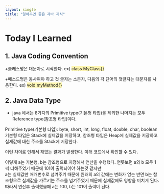 ```yaml
---
layout: single
title: "알아두면 좋은 자바 지식"
---
```


# Today I Learned
## 1. Java Coding Convention

+클래스명은 대문자로 시작한다.
ex) 
<span style='background-color:#fff5b1'>class MyClass{}</span>

+메소드명은 동사여야 하고 첫 글자는 소문자, 다음의 각 단어의 첫글자는 대문자를 사용한다.
ex)
<span style='background-color:#fff5b1'>void myMethod{}</span>


## 2. Java Data Type
+ java 에서는 8가지의 Primitive type(기본형 타입)을 제외한 나머지는 모두 Reference type(참조형 타입)이다.

Primitive type(기본형 타입): byte, short, int, long, float, double, char, boolean  
기본형 타입은 Stack에 실제값을 저장하고, 참조형 타입은 Heap에 실제값을 저장하고 실제값에 대한 주소를 Stack에 저장한다.

이런 차이로 인해서 재밌는 결과가 발생한다. 아래 코드에서 확인할 수 있다.
<script src="https://gist.github.com/zero2top/829a5b2c14058915d750410786666951.js"></script>
이렇게 a는 기본형, b는 참조형으로 지정해서 연산을 수행했다. 
언뜻보면 a와 b 모두 1 씩 더해주었기 때문에 101이 출력되어야 하는것 같지만  
a는 실제값만 매개변수로 넘겨주기 때문에 원래의 a의 값에는 변화가 없는 반면
b는 참조형으로 실제값을 가르키는 주소를 넘겨주었기 때문에 실제값에도 영향을 미치게 된다.
따라서 연산후 출력했을때 a는 100, b는 101이 출력이 된다.





